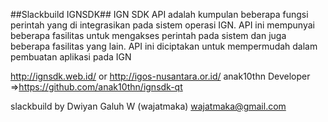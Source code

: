 ##Slackbuild IGNSDK##
IGN SDK API adalah kumpulan beberapa fungsi perintah yang di integrasikan pada sistem operasi IGN. 
API ini mempunyai beberapa fasilitas untuk mengakses perintah pada sistem dan juga beberapa fasilitas yang lain.
API ini diciptakan untuk mempermudah dalam pembuatan aplikasi pada IGN


http://ignsdk.web.id/ or http://igos-nusantara.or.id/
anak10thn Developer =>https://github.com/anak10thn/ignsdk-qt 
 
slackbuild by 
Dwiyan Galuh W (wajatmaka)
wajatmaka@gmail.com
